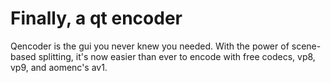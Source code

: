 # Finally, a qt encoder

Qencoder is the gui you never knew you needed. With the power of scene-based splitting, it's now easier than ever to encode with free codecs, vp8, vp9, and aomenc's av1.
